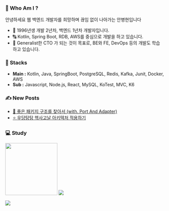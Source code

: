 ### 📝 Who Am I ?
안녕하세요 웹 백엔드 개발자를 희망하며 끊임 없이 나아가는 안병현입니다 <br>
- 🧐 1996년생 개발 2년차, 백엔드 1년차 개발자입니다.
- 🔠 Kotlin, Spring Boot, RDB, AWS를 중심으로 개발을 하고 있습니다.
- 🎁 Generalist한 CTO 가 되는 것이 목표로, BE와 FE, DevOps 등의 개발도 학습 하고 있습니다.
  
### 🔖 Stacks
- **Main :** Kotlin, Java, SpringBoot, PostgreSQL, Redis, Kafka, Junit, Docker, AWS
- **Sub :** Javascript, Node.js, React, MySQL, KoTest, MVC, K6

### ✍️ New Posts
- <a href="https://behoney.tistory.com/84">📕 좋은 패키지 구조를 찾아서 (with. Port And Adapter)</a><br>
- <a href="https://behoney.tistory.com/83">⭐ 우당탕탕 헥사고날 아키텍처 적용하기</a><br>

### 💻 Study
<div>
<img height=165 src="https://github-readme-stats.vercel.app/api?username=bhyunnie&show_icons=true&theme=great-gatsby">
<!-- https://github.com/anuraghazra/github-readme-stats/blob/master/docs/readme_kr.md 통계 -->
<image src="https://github-readme-stats.vercel.app/api/top-langs/?username=bhyunnie&layout=compact">
</div>

<p align="left">
  <image src="https://github-readme-stats.vercel.app/api/wakatime?username=bhyunnie&layout=compact&range=last_7_days&theme=dark">
</p>
